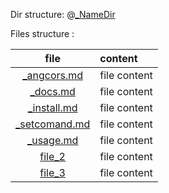 Dir structure:
@[_NameDir](NameDir/_NameDir.md)

Files structure :

file | content
|:---:|:---|
[_angcors.md](_angcors.md) | file content |
[_docs.md](_docs.md) | file content |
[_install.md](_install.md) | file content |
[_setcomand.md](_setcomand.md) | file content |
[_usage.md](_usage.md) | file content |
[file_2](file_2) | file content 
[file_3](file_3) | file content 

